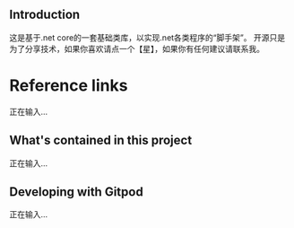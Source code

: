 ## Introduction

这是基于.net core的一套基础类库，以实现.net各类程序的“脚手架”。
开源只是为了分享技术，如果你喜欢请点一个【星】，如果你有任何建议请联系我。

# Reference links

正在输入...

## What's contained in this project

正在输入...

## Developing with Gitpod

正在输入...